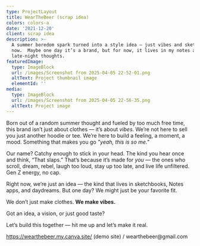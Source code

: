 ```yaml
---
type: ProjectLayout
title: WearTheBeer (scrap idea)
colors: colors-a
date: '2021-12-20'
client: scrap idea
description: >-
  A summer boredom spark turned into a style idea — just vibes and sketches for
  now.  Maybe one day it’s a brand, but for now, it lives in my notes and
  late-night thoughts.
featuredImage:
  type: ImageBlock
  url: /images/Screenshot from 2025-04-05 22-52-01.png
  altText: Project thumbnail image
  elementId: ''
media:
  type: ImageBlock
  url: /images/Screenshot from 2025-04-05 22-56-35.png
  altText: Project image
---
```

Born out of a random summer thought and fueled by too much free time, this brand isn’t just about clothes — it’s about *vibes*. We’re not here to sell you just another hoodie or tee. We’re here to build a feeling, a moment, a mood. Something that makes you go *"yeah, this is so me."*

Our name? Catchy enough to stick in your head. The kind you hear once and think, “That slaps.” That’s because it’s made for *you* — the ones who scroll, dream, rebel, laugh too loud, stay up too late, and live life unfiltered. Gen Z energy, no cap.

Right now, we’re just an idea — the kind that lives in sketchbooks, Notes apps, and daydreams. But one day? We might just be your favorite fit.

We don’t just make clothes.
**We make vibes.**

Got an idea, a vision, or just good taste?

Let’s build this together — hit me up and let’s make it real.

<https://wearthebeer.my.canva.site/> (demo site) / wearthebeer\@gmail.com
